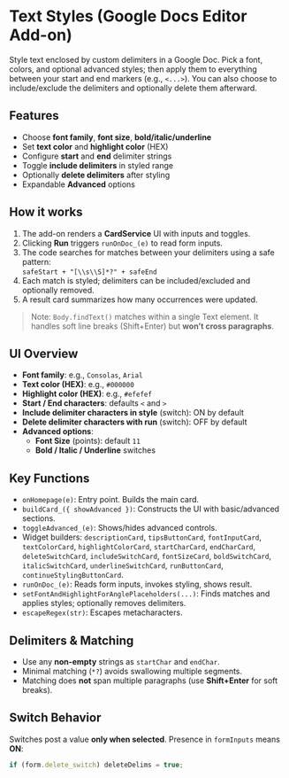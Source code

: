 # Text Styles (Google Docs Editor Add-on)

Style text enclosed by custom delimiters in a Google Doc. Pick a font, colors, and optional advanced styles; then apply them to everything between your start and end markers (e.g., `<...>`). You can also choose to include/exclude the delimiters and optionally delete them afterward.

## Features
- Choose **font family**, **font size**, **bold/italic/underline**
- Set **text color** and **highlight color** (HEX)
- Configure **start** and **end** delimiter strings
- Toggle **include delimiters** in styled range
- Optionally **delete delimiters** after styling
- Expandable **Advanced** options

## How it works
1. The add-on renders a **CardService** UI with inputs and toggles.
2. Clicking **Run** triggers `runOnDoc_(e)` to read form inputs.
3. The code searches for matches between your delimiters using a safe pattern:  
   `safeStart + "[\\s\\S]*?" + safeEnd`
4. Each match is styled; delimiters can be included/excluded and optionally removed.
5. A result card summarizes how many occurrences were updated.

> Note: `Body.findText()` matches within a single Text element. It handles soft line breaks (Shift+Enter) but **won’t cross paragraphs**.

## UI Overview
- **Font family**: e.g., `Consolas`, `Arial`
- **Text color (HEX)**: e.g., `#000000`
- **Highlight color (HEX)**: e.g., `#efefef`
- **Start / End characters**: defaults `<` and `>`
- **Include delimiter characters in style** (switch): ON by default
- **Delete delimiter characters with run** (switch): OFF by default
- **Advanced options**:
  - **Font Size** (points): default `11`
  - **Bold / Italic / Underline** switches

## Key Functions
- `onHomepage(e)`: Entry point. Builds the main card.
- `buildCard_({ showAdvanced })`: Constructs the UI with basic/advanced sections.
- `toggleAdvanced_(e)`: Shows/hides advanced controls.
- Widget builders: `descriptionCard`, `tipsButtonCard`, `fontInputCard`, `textColorCard`, `highlightColorCard`, `startCharCard`, `endCharCard`, `deleteSwitchCard`, `includeSwitchCard`, `fontSizeCard`, `boldSwitchCard`, `italicSwitchCard`, `underlineSwitchCard`, `runButtonCard`, `continueStylingButtonCard`.
- `runOnDoc_(e)`: Reads form inputs, invokes styling, shows result.
- `setFontAndHighlightForAnglePlaceholders(...)`: Finds matches and applies styles; optionally removes delimiters.
- `escapeRegex(str)`: Escapes metacharacters.

## Delimiters & Matching
- Use any **non-empty** strings as `startChar` and `endChar`.
- Minimal matching (`*?`) avoids swallowing multiple segments.
- Matching does **not** span multiple paragraphs (use **Shift+Enter** for soft breaks).

## Switch Behavior
Switches post a value **only when selected**. Presence in `formInputs` means **ON**:
```js
if (form.delete_switch) deleteDelims = true;
